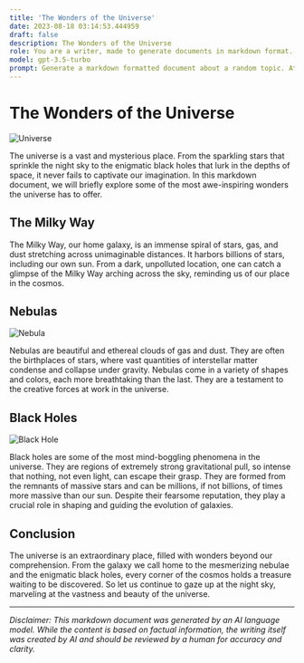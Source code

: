 ```yaml
---
title: 'The Wonders of the Universe'
date: 2023-08-18 03:14:53.444959
draft: false
description: The Wonders of the Universe
role: You are a writer, made to generate documents in markdown format. It is very important that all of the documents you generate are in valid markdown format.
model: gpt-3.5-turbo
prompt: Generate a markdown formatted document about a random topic. At the bottom, include a disclaimer explaining that the document was generated by you. The first line of the document should be the title. Make sure that the entire document is in proper markdown format, using a mix of various tags to make the document visually appealing.
---
```


# The Wonders of the Universe

![Universe](https://images.unsplash.com/photo-1485627943220-8d928c8e5730)

The universe is a vast and mysterious place. From the sparkling stars that sprinkle the night sky to the enigmatic black holes that lurk in the depths of space, it never fails to captivate our imagination. In this markdown document, we will briefly explore some of the most awe-inspiring wonders the universe has to offer.

## The Milky Way

The Milky Way, our home galaxy, is an immense spiral of stars, gas, and dust stretching across unimaginable distances. It harbors billions of stars, including our own sun. From a dark, unpolluted location, one can catch a glimpse of the Milky Way arching across the sky, reminding us of our place in the cosmos.

## Nebulas

![Nebula](https://images.unsplash.com/photo-1560832492-9007e1fad969)

Nebulas are beautiful and ethereal clouds of gas and dust. They are often the birthplaces of stars, where vast quantities of interstellar matter condense and collapse under gravity. Nebulas come in a variety of shapes and colors, each more breathtaking than the last. They are a testament to the creative forces at work in the universe.

## Black Holes

![Black Hole](https://images.unsplash.com/photo-1590182913816-2ac84c08d9c9)

Black holes are some of the most mind-boggling phenomena in the universe. They are regions of extremely strong gravitational pull, so intense that nothing, not even light, can escape their grasp. They are formed from the remnants of massive stars and can be millions, if not billions, of times more massive than our sun. Despite their fearsome reputation, they play a crucial role in shaping and guiding the evolution of galaxies.

## Conclusion

The universe is an extraordinary place, filled with wonders beyond our comprehension. From the galaxy we call home to the mesmerizing nebulae and the enigmatic black holes, every corner of the cosmos holds a treasure waiting to be discovered. So let us continue to gaze up at the night sky, marveling at the vastness and beauty of the universe.

---

*Disclaimer: This markdown document was generated by an AI language model. While the content is based on factual information, the writing itself was created by AI and should be reviewed by a human for accuracy and clarity.*